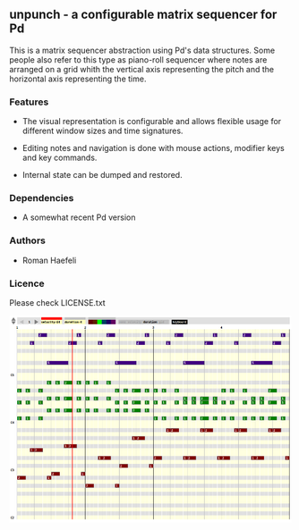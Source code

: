 ## unpunch - a configurable matrix sequencer for Pd

This is a matrix sequencer abstraction using Pd's data structures. Some
people also refer to this type as piano-roll sequencer where notes are
arranged on a grid whith the vertical axis representing the pitch and
the horizontal axis representing the time.

### Features

  * The visual representation is configurable and allows flexible usage
    for different window sizes and time signatures.

  * Editing notes and navigation is done with mouse actions, modifier keys
    and key commands.

  * Internal state can be dumped and restored.

### Dependencies

 * A somewhat recent Pd version

### Authors

 * Roman Haefeli

### Licence

Please check LICENSE.txt


![unpunch screenshot](unpunch.png)


